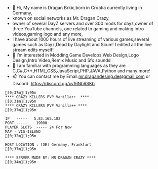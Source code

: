 - 👋 Hi, My name is Dragan Brkic,born in Croatia currently living in Germany,
- known on social networks as Mr. Dragan Crazy,
- owner of several DayZ servers and over 300 mods for dayz,owner of three YouTube channels, one related to gaming and making intro videos,gaming logo and any more,
- I have about 1000 hours of live streaming of various games,several games such as Dayz,Dead by Daylight and Scum!
  I edited all the live stream edits myself!
- 👀 I’m interested in Modding,Game Develops,Web Design,Logo Design,Intro Video,Remix Music and Sfx sounds!
- 🌱 I am familiar with programming languages ​​as they are C,C#,C++,HTML,CSS,JavaScript,PHP,JAVA,Python and many more!
- 📫 You can contact me by Email:mr.dragandesing.de@gmail.com or Discord: https://discord.gg/xvf6Nb6SKb
```ansi
[0;37m[1;95m
**** CRAZY KILLERS PVP Vanilla++  ****
[0;31m[1;95m
**** CRAZY KILLERS PVP Vanilla++ ****
[0;37m[1;95m

IP   -----   5.83.165.182
PORT -----    19000
PLAYER SLOTS  ----- 24 For Now
MAP - VIS-ISLAND
[0;32m[1;95m

HOST LOCATION : [DE] Germany, Frankfurt
[0;37m[1;95m

**** SERVER MADE BY: MR DRAGAN CRAZY ****
[0;34m[1;95m

```
